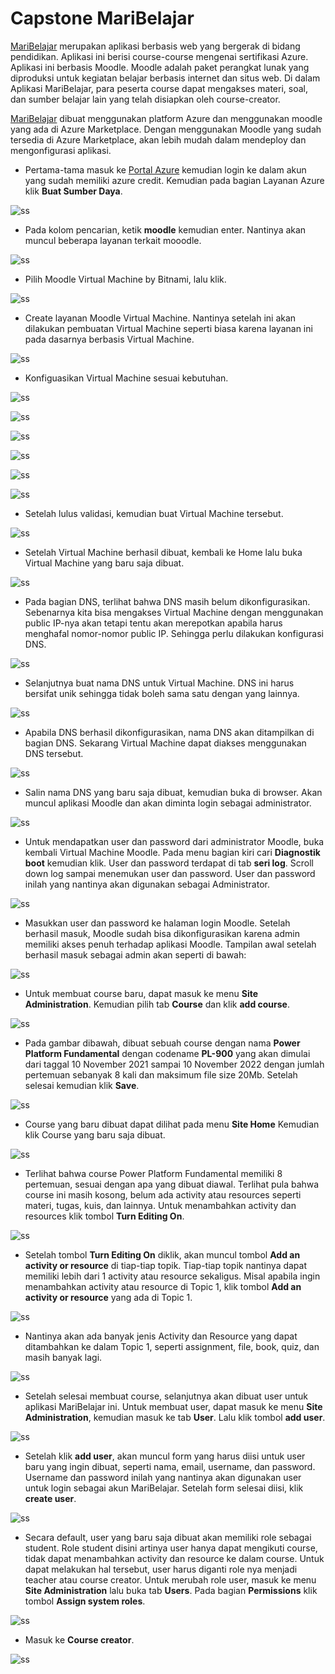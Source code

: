 # Capstone MariBelajar
[MariBelajar](http://maribelajarsite.southeastasia.cloudapp.azure.com/) merupakan aplikasi berbasis web yang bergerak di bidang pendidikan. Aplikasi ini berisi course-course mengenai sertifikasi Azure. Aplikasi ini berbasis Moodle. Moodle adalah paket perangkat lunak yang diproduksi untuk kegiatan belajar berbasis internet dan situs web. Di dalam Aplikasi MariBelajar, para peserta course dapat mengakses materi, soal, dan sumber belajar lain yang telah disiapkan oleh course-creator. 

[MariBelajar](http://maribelajarsite.southeastasia.cloudapp.azure.com/) dibuat menggunakan platform Azure dan menggunakan moodle yang ada di Azure Marketplace. Dengan menggunakan Moodle yang sudah tersedia di Azure Marketplace, akan lebih mudah dalam mendeploy dan mengonfigurasi aplikasi. 
- Pertama-tama masuk ke [Portal Azure](https://portal.azure.com/) kemudian login ke dalam akun yang sudah memiliki azure credit. Kemudian pada bagian Layanan Azure klik **Buat Sumber Daya**.

![ss](/images/1.png)

- Pada kolom pencarian, ketik **moodle** kemudian enter. Nantinya akan muncul beberapa layanan terkait mooodle.

![ss](/images/2.png)

- Pilih Moodle Virtual Machine by Bitnami, lalu klik.

![ss](/images/3.png)

- Create layanan Moodle Virtual Machine. Nantinya setelah ini akan dilakukan pembuatan Virtual Machine seperti biasa karena layanan ini pada dasarnya berbasis Virtual Machine.

![ss](/images/4.png)

- Konfiguasikan Virtual Machine sesuai kebutuhan.

![ss](/images/5.png)

![ss](/images/6.png)

![ss](/images/7.png)

![ss](/images/8.png)

![ss](/images/9-.png)

![ss](/images/10-.png)

- Setelah lulus validasi, kemudian buat Virtual Machine tersebut.

![ss](/images/11-.png)

- Setelah Virtual Machine berhasil dibuat, kembali ke Home lalu buka Virtual Machine yang baru saja dibuat.

![ss](/images/12.png)

- Pada bagian DNS, terlihat bahwa DNS masih belum dikonfigurasikan. Sebenarnya kita bisa mengakses Virtual Machine dengan menggunakan public IP-nya akan tetapi tentu akan merepotkan apabila harus menghafal nomor-nomor public IP. Sehingga perlu dilakukan konfigurasi DNS.

![ss](/images/13.png)

- Selanjutnya buat nama DNS untuk Virtual Machine. DNS ini harus bersifat unik sehingga tidak boleh sama satu dengan yang lainnya.

![ss](/images/14.png)

- Apabila DNS berhasil dikonfigurasikan, nama DNS akan ditampilkan di bagian DNS. Sekarang Virtual Machine dapat diakses menggunakan DNS tersebut. 

![ss](/images/15.png)

- Salin nama DNS yang baru saja dibuat, kemudian buka di browser. Akan muncul aplikasi Moodle dan akan diminta login sebagai administrator.

![ss](/images/16-.png)

- Untuk mendapatkan user dan password dari administrator Moodle, buka kembali Virtual Machine Moodle. Pada menu bagian kiri cari **Diagnostik boot** kemudian klik. User dan password terdapat di tab **seri log**. Scroll down log sampai menemukan user dan password. User dan password inilah yang nantinya akan digunakan sebagai Administrator.

![ss](/images/17.png)

- Masukkan user dan password ke halaman login Moodle. Setelah berhasil masuk, Moodle sudah bisa dikonfigurasikan karena admin memiliki akses penuh terhadap aplikasi Moodle. Tampilan awal setelah berhasil masuk sebagai admin akan seperti di bawah:

![ss](/images/18.png)

- Untuk membuat course baru, dapat masuk ke menu **Site Administration**. Kemudian pilih tab **Course** dan klik **add course**.

![ss](/images/19--.png)

- Pada gambar dibawah, dibuat sebuah course dengan nama **Power Platform Fundamental** dengan codename **PL-900** yang akan dimulai dari taggal 10 November 2021 sampai 10 November 2022 dengan jumlah pertemuan sebanyak 8 kali dan maksimum file size 20Mb. Setelah selesai kemudian klik **Save**.

![ss](/images/20-.png)

- Course yang baru dibuat dapat dilihat pada menu **Site Home** Kemudian klik Course yang baru saja dibuat.

![ss](/images/21.png)

- Terlihat bahwa course Power Platform Fundamental memiliki 8 pertemuan, sesuai dengan apa yang dibuat diawal. Terlihat pula bahwa course ini masih kosong, belum ada activity atau resources seperti materi, tugas, kuis, dan lainnya. Untuk menambahkan activity dan resources klik tombol **Turn Editing On**.

![ss](/images/22.png)

- Setelah tombol **Turn Editing On** diklik, akan muncul tombol **Add an activity or resource** di tiap-tiap topik. Tiap-tiap topik nantinya dapat memiliki lebih dari 1 activity atau resource sekaligus. Misal apabila ingin menambahkan activity atau resource di Topic 1, klik tombol **Add an activity or resource** yang ada di Topic 1.

![ss](/images/23.png)

- Nantinya akan ada banyak jenis Activity dan Resource yang dapat ditambahkan ke dalam Topic 1, seperti assignment, file, book, quiz, dan masih banyak lagi.

![ss](/images/24.png)

- Setelah selesai membuat course, selanjutnya akan dibuat user untuk aplikasi MariBelajar ini. Untuk membuat user, dapat masuk ke menu **Site Administration**, kemudian masuk ke tab **User**. Lalu klik tombol **add user**.

![ss](/images/25.png)

- Setelah klik **add user**, akan muncul form yang harus diisi untuk user baru yang ingin dibuat, seperti nama, email, username, dan password. Username dan password inilah yang nantinya akan digunakan user untuk login sebagai akun MariBelajar. Setelah form selesai diisi, klik **create user**. 

![ss](/images/26.png)

- Secara default, user yang baru saja dibuat akan memiliki role sebagai student. Role student disini artinya user hanya dapat mengikuti course, tidak dapat menambahkan activity dan resource ke dalam course. Untuk dapat melakukan hal tersebut, user harus diganti role nya menjadi teacher atau course creator. Untuk merubah role user, masuk ke menu **Site Administration** lalu buka tab **Users**. Pada bagian **Permissions** klik tombol **Assign system roles**.

![ss](/images/27.png)

- Masuk ke **Course creator**.

![ss](/images/28.png)

